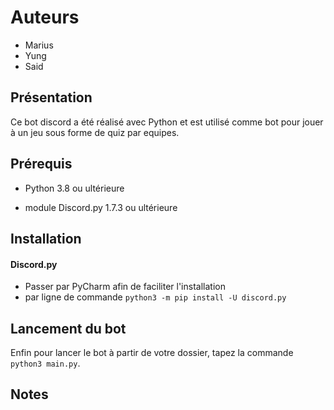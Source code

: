 # Auteurs
* Marius
* Yung
* Said


## Présentation
Ce bot discord a été réalisé avec Python et est utilisé comme bot pour jouer à un jeu sous forme de quiz par equipes.

## Prérequis
* Python 3.8 ou ultérieure
- module Discord.py 1.7.3 ou ultérieure


## Installation
#### Discord.py
- Passer par PyCharm afin de faciliter l'installation
- par ligne de commande `python3 -m pip install -U discord.py`

## Lancement du bot

Enfin pour lancer le bot à partir de votre dossier, tapez la commande `python3 main.py`. 

## Notes


